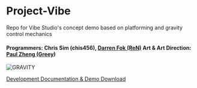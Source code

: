# Project-Vibe
Repo for Vibe Studio's concept demo based on platforming and gravity control mechanics

#### Programmers: Chris Sim (chis456), [Darren Fok (ReN)](https://github.com/DarrenFok) Art & Art Direction: [Paul Zheng (Greey](https://www.artstation.com/hui_bu))
![GRAVITY](https://github.com/chis456/Project-Vibe/assets/55999720/92ee9703-dcc0-4d38-bcb7-81dad6f2aa6f)

[Development Documentation & Demo Download](https://gravityvibe.wordpress.com/)
